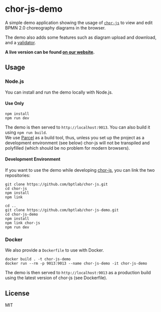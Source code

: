 # chor-js-demo

A simple demo application showing the usage of [`chor-js`](https://github.com/bptlab/chor-js) to view and edit BPMN 2.0 choreography diagrams in the browser.

The demo also adds some features such as diagram upload and download, and a [validator](./app/lib/validator).

__A live version can be found [on our website](https://bpt-lab.org/chor-js-demo/).__

## Usage

### Node.js

You can install and run the demo locally with Node.js.

#### Use Only

```shell
npm install
npm run dev
```

The demo is then served to `http://localhost:9013`.
You can also build it using `npm run build`.   
We use [Parcel](https://parceljs.org) as a build tool, 
thus, unless you set up the project as a development environment (see below) chor-js will not be transpiled and polyfilled (which should be no problem for modern browsers).


#### Development Environment

If you want to use the demo while developing [chor-js](https://github.com/bptlab/chor-js), you can link the two repositories:

```shell
git clone https://github.com/bptlab/chor-js.git
cd chor-js
npm install
npm link

cd ..
git clone https://github.com/bptlab/chor-js-demo.git
cd chor-js-demo
npm install
npm link chor-js
npm run dev
```

### Docker

We also provide a `Dockerfile` to use with Docker.

```shell
docker build . -t chor-js-demo
docker run --rm -p 9013:9013 --name chor-js-demo -it chor-js-demo
```

The demo is then served to `http://localhost:9013` as a production build using the latest version of chor-js (see Dockerfile).

## License

MIT
